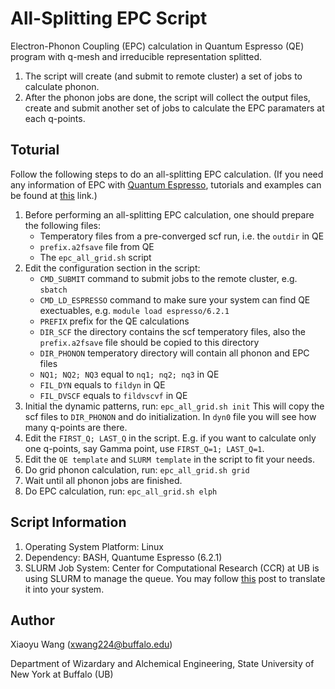 # All-Splitting EPC Script
Electron-Phonon Coupling (EPC) calculation in Quantum Espresso (QE) program with q-mesh and irreducible representation splitted. 
1. The script will create (and submit to remote cluster) a set of jobs to calculate phonon. 
2. After the phonon jobs are done, the script will collect the output files, create and submit another set of jobs to calculate the EPC paramaters at each q-points.


## Toturial
Follow the following steps to do an all-splitting EPC calculation.
(If you need any information of EPC with [Quantum Espresso](https://www.quantum-espresso.org/), tutorials and examples can be found at [this](https://github.com/QEF/q-e) link.)
1. Before performing an all-splitting EPC calculation, one should prepare the following files:
   - Temperatory files from a pre-converged scf run, i.e. the ```outdir``` in QE
   - ```prefix.a2fsave``` file from QE
   - The ```epc_all_grid.sh``` script
3. Edit the configuration section in the script:
   - ```CMD_SUBMIT``` command to submit jobs to the remote cluster, e.g. ```sbatch```
   - ```CMD_LD_ESPRESSO``` command to make sure your system can find QE exectuables, e.g. ```module load espresso/6.2.1```
   - ```PREFIX``` prefix for the QE calculations
   - ```DIR_SCF``` the directory contains the scf temperatory files, also the ```prefix.a2fsave``` file should be copied to this directory
   - ```DIR_PHONON``` temperatory directory will contain all phonon and EPC files
   - ```NQ1; NQ2; NQ3``` equal to ```nq1; nq2; nq3``` in QE
   - ```FIL_DYN``` equals to ```fildyn``` in QE
   - ```FIL_DVSCF``` equals to ```fildvscvf``` in QE
4. Initial the dynamic patterns, run:
```epc_all_grid.sh init```
This will copy the scf files to ```DIR_PHONON``` and do initialization. In ```dyn0``` file you will see how many q-points are there.
5. Edit the ```FIRST_Q; LAST_Q``` in the script. E.g. if you want to calculate only one q-points, say Gamma point, use ```FIRST_Q=1; LAST_Q=1```.
6. Edit the ```QE template``` and ```SLURM template``` in the script to fit your needs.
7. Do grid phonon calculation, run:
```epc_all_grid.sh grid```
8. Wait until all phonon jobs are finished.
9. Do EPC calculation, run:
```epc_all_grid.sh elph```
   

## Script Information
1. Operating System Platform: Linux
2. Dependency: BASH, Quantume Espresso (6.2.1)
3. SLURM Job System: Center for Computational Research (CCR) at UB is using SLURM to manage the queue. You may follow [this](https://ubccr.freshdesk.com/support/solutions/articles/5000686927-batch-computing-slurm-workload-manager-) post to translate it into your system.


## Author
Xiaoyu Wang (xwang224@buffalo.edu)

Department of Wizardary and Alchemical Engineering, State University of New York at Buffalo (UB)

